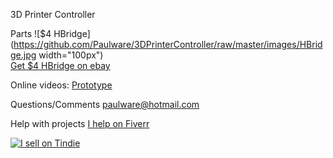 3D Printer Controller

Parts
  ![$4 HBridge](https://github.com/Paulware/3DPrinterController/raw/master/images/HBridge.jpg width="100px")
  <br>
  [Get $4 HBridge on ebay](http://www.ebay.com/itm/L298N-DC-Stepper-Motor-Dual-H-Bridge-Drive-Controller-Board-Module-for-Arduino-/380520063503?)
  
Online videos:
  [Prototype](http://www.youtube.com/watch?v=m45CU5rBINc)    
  
Questions/Comments
  paulware@hotmail.com
  
Help with projects
  [I help on Fiverr](http://fiverr.com/paulware/help-with-your-arduino-project)

<a href="https://tindie.com/shops/Paulware/?ref=offsite_badges&utm_source=sellers_Paulware&utm_medium=badges&utm_campaign=badge_large"><img src="https://s3.amazonaws.com/tindie-static/badges/tindie-large.png" alt="I sell on Tindie"></a>
  